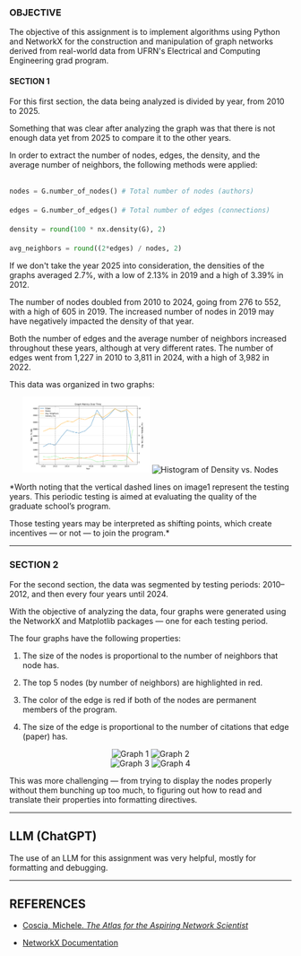 ### OBJECTIVE

  

The objective of this assignment is to implement algorithms using Python and NetworkX for the construction and manipulation of graph networks derived from real-world data from UFRN's Electrical and Computing Engineering grad program.

  
#### SECTION 1
For this first section, the data being analyzed is divided by year, from 2010 to 2025.

  

Something that was clear after analyzing the graph was that there is not enough data yet from 2025 to compare it to the other years.

  

In order to extract the number of nodes, edges, the density, and the average number of neighbors, the following methods were applied:

  

````python

nodes = G.number_of_nodes() # Total number of nodes (authors)

edges = G.number_of_edges() # Total number of edges (connections)

density = round(100 * nx.density(G), 2)

avg_neighbors = round((2*edges) / nodes, 2)

````

  

If we don't take the year 2025 into consideration, the densities of the graphs averaged 2.7%, with a low of 2.13% in 2019 and a high of 3.39% in 2012.

The number of nodes doubled from 2010 to 2024, going from 276 to 552, with a high of 605 in 2019. The increased number of nodes in 2019 may have negatively impacted the density of that year.

Both the number of edges and the average number of neighbors increased throughout these years, although at very different rates. The number of edges went from 1,227 in 2010 to 3,811 in 2024, with a high of 3,982 in 2022.

  

This data was organized in two graphs:

  

<div  align="center">

<img  src="images/curve_graph.svg"  alt="Graph Metrics Over Time"  width="45%"  />

<img  src="image2.png"  alt="Histogram of Density vs. Nodes"  width="45%"  />

</div>

  

*Worth noting that the vertical dashed lines on image1 represent the testing years. This periodic testing is aimed at evaluating the quality of the graduate school’s program.

Those testing years may be interpreted as shifting points, which create incentives — or not — to join the program.*

  

---

  
### SECTION 2
For the second section, the data was segmented by testing periods: 2010–2012, and then every four years until 2024.

  

With the objective of analyzing the data, four graphs were generated using the NetworkX and Matplotlib packages — one for each testing period.

The four graphs have the following properties:

  

1. The size of the nodes is proportional to the number of neighbors that node has.

2. The top 5 nodes (by number of neighbors) are highlighted in red.

3. The color of the edge is red if both of the nodes are permanent members of the program.

4. The size of the edge is proportional to the number of citations that edge (paper) has.

  

<div  align="center">

<img  src="image3.png"  alt="Graph 1"  width="45%"  />

<img  src="image4.png"  alt="Graph 2"  width="45%"  />

<br  />

<img  src="image5.png"  alt="Graph 3"  width="45%"  />

<img  src="image6.png"  alt="Graph 4"  width="45%"  />

</div>

  

This was more challenging — from trying to display the nodes properly without them bunching up too much, to figuring out how to read and translate their properties into formatting directives.

  

---

  

## LLM (ChatGPT)

  

The use of an LLM for this assignment was very helpful, mostly for formatting and debugging.

  

---

  

## REFERENCES

  

- [Coscia, Michele. *The Atlas for the Aspiring Network Scientist*](https://www.networkatlas.eu/)

- [NetworkX Documentation](https://networkx.org/documentation/stable/reference/index.html)
